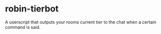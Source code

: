 # robin-tierbot
A userscript that outputs your rooms current tier to the chat when a certain command is said.
